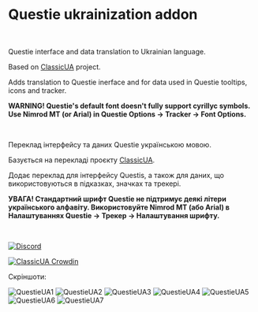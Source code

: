 # Questie ukrainization addon

&nbsp;

Questie interface and data translation to Ukrainian language.

Based on [ClassicUA](https://github.com/greenya/ClassicUA) project.

Adds translation to Questie inerface and for data used in Questie tooltips, icons and tracker.

__WARNING! Questie's default font doesn't fully support cyrillyc symbols. Use Nimrod MT (or Arial) in Questie Options -&gt; Tracker -&gt; Font Options.__

&nbsp;

Переклад інтерфейсу та даних Questie українською мовою.

Базується на перекладі проєкту [ClassicUA](https://github.com/greenya/ClassicUA).

Додає переклад для інтерфейсу Questis, а також для даних, що використовуються в підказках, значках та трекері.

__УВАГА! Стандартний шрифт Questie не підтримує деякі літери українського алфавіту. Використовуйте Nimrod MT (або Arial) в Налаштуваннях Questie -&gt; Трекер -&gt; Налаштування шрифту.__

&nbsp;

[![Discord](https://img.shields.io/badge/Discord-classicua)](https://discord.com/channels/1017729130407678016/1171391344770564106)

[![ClassicUA Crowdin](https://img.shields.io/badge/ClassicUA-Crowdin-1)](https://discord.com/channels/1017729130407678016/1171391344770564106)

Скріншоти:

![QuestieUA1](https://github.com/Jakanis/QuestieUkrainianTranslation/assets/22942162/59ae8284-b66b-4b74-9523-1eb66928000d)
![QuestieUA2](https://github.com/Jakanis/QuestieUkrainianTranslation/assets/22942162/25988434-9147-4006-a625-5b17309e3b1e)
![QuestieUA3](https://github.com/Jakanis/QuestieUkrainianTranslation/assets/22942162/e7f14ef8-5ae1-451b-a67f-7c898fb5d525)
![QuestieUA4](https://github.com/Jakanis/QuestieUkrainianTranslation/assets/22942162/1f7c6a96-8529-4a1b-a34f-d09332e3d0f0)
![QuestieUA5](https://github.com/Jakanis/QuestieUkrainianTranslation/assets/22942162/8ffd068b-cbc5-4f48-a7e1-1481859f1412)
![QuestieUA6](https://github.com/Jakanis/QuestieUkrainianTranslation/assets/22942162/454ae0a5-4b2b-4b5e-883b-d241b4ebc0f1)
![QuestieUA7](https://github.com/Jakanis/QuestieUkrainianTranslation/assets/22942162/cc0103fb-3c31-40b8-a723-7c3e8c1b097e)